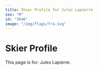 ```yaml
---
title: Skier Profile for Jules Lapierre
sex: "M"
id: "3646"
image: "/img/flags/fra.svg" 
---
```


# Skier Profile

This page is for: Jules Lapierre.
    